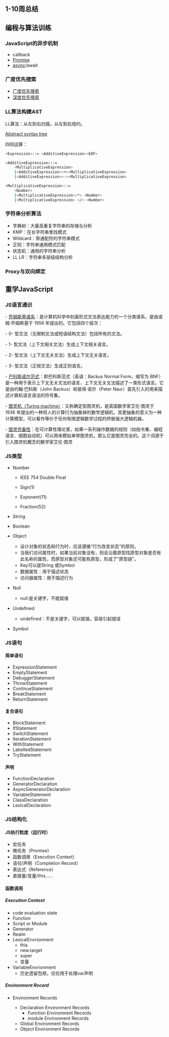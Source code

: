 ## 1-10周总结

## 编程与算法训练

### JavaScript的异步机制

+ callback
+ [Promise](https://promisesaplus.com/)
+ [async](https://developer.mozilla.org/zh-CN/docs/Web/JavaScript/Reference/Statements/async_function)/await

### 广度优先搜索

+ [广度优先搜索](https://zh.wikipedia.org/zh-hans/%E5%B9%BF%E5%BA%A6%E4%BC%98%E5%85%88%E6%90%9C%E7%B4%A2)
+ [深度优先搜索](https://zh.wikipedia.org/wiki/%E6%B7%B1%E5%BA%A6%E4%BC%98%E5%85%88%E6%90%9C%E7%B4%A2)

### LL算法构建AST

LL算法：从左到右扫描，从左到右规约。

[Abstract syntax tree](http://en.wikipedia.org/wiki/Abstract_syntax_tree)

四则运算：

```bash
<Expression>::= <AdditiveExpression><EOF>

<AdditiveExpression>::= 
	<MultiplicativeExpression> 
	|<AdditiveExpression><+><MultiplicativeExpression>
	|<AdditiveExpression><-><MultiplicativeExpression>

<MultiplicativeExpression>::= 
	<Number>
	|<MultiplicativeExpression><*> <Number>
	|<MultiplicativeExpression> </> <Number>

```

### 字符串分析算法

+ 字典树：大量高重复字符串的存储与分析
+ KMP：在长字符串里找模式
+ Wildcard：带通配符的字符串模式
+ 正则：字符串通用模式匹配
+ 状态机：通用的字符串分析
+ LL LR：字符串多层级结构分析

### Proxy与双向绑定

## 重学JavaScript

### JS语言通识

\- [乔姆斯基谱系](https://zh.wikipedia.org/wiki/乔姆斯基谱系)：是计算机科学中刻画形式文法表达能力的一个分类谱系，是由诺姆·乔姆斯基于 1956 年提出的。它包括四个层次：

  \- 0- 型文法（无限制文法或短语结构文法）包括所有的文法。

  \- 1- 型文法（上下文相关文法）生成上下文相关语言。

  \- 2- 型文法（上下文无关文法）生成上下文无关语言。

  \- 3- 型文法（正规文法）生成正则语言。

\- [巴科斯诺尔范式](https://zh.wikipedia.org/wiki/巴科斯范式)：即巴科斯范式（英语：Backus Normal Form，缩写为 BNF）是一种用于表示上下文无关文法的语言，上下文无关文法描述了一类形式语言。它是由约翰·巴科斯（John Backus）和彼得·诺尔（Peter Naur）首先引入的用来描述计算机语言语法的符号集。

\- [图灵机（Turing machine）](https://zh.wikipedia.org/wiki/图灵机)：又称确定型图灵机，是英国数学家艾伦·图灵于 1936 年提出的一种将人的计算行为抽象掉的数学逻辑机，其更抽象的意义为一种计算模型，可以看作等价于任何有限逻辑数学过程的终极强大逻辑机器。

\- [图灵完备性](https://zh.wikipedia.org/wiki/圖靈完備性)：在可计算性理论里，如果一系列操作数据的规则（如指令集、编程语言、细胞自动机）可以用来模拟单带图灵机，那么它是图灵完全的。这个词源于引入图灵机概念的数学家艾伦·图灵

### JS类型

- Number

  + IEEE 754 Double Float

  + Sign(1)

  + Exponent(11)

  + Fraction(52)

- String

- Boolean

- Object

  - 设计对象的状态和行为时，应该遵循“行为改变状态”的原则。
  - 当我们访问属性时，如果当前对象没有，则会沿着原型找原型对象是否有此名称的属性，而原型对象还可能有原型，形成了“原型链”。
  - Key可以是String 或Symbol
  - 数据属性：用于描述状态
  - 访问器属性：用于描述行为

- Null 

  - null:是关键字，不能赋值

- Undefined

  - undefined：不是关键字，可以赋值，容易引起错误

- Symbol

### JS语句

#### **简单语句**

-  ExpressionStatement
-  EmptyStatement
-  DebuggerStatement
-  ThrowStatement
-  ContinueStatement
-  BreakStatement
-  ReturnStatement

#### 复合语句

- BlockStatement
- IfStatement
- SwitchStatement
- IterationStatement
- WithStatement
- LabelledStatement
- TryStatement

#### 声明

-  FunctionDeclaration
-  GeneratorDeclaration
-  AsyncGeneratorDeclaration
-  VariableStatement
-  ClassDeclaration
-  LexicalDeclaration

### JS结构化

#### JS执行粒度（运行时）

- 宏任务
- 微任务（Promise）
- 函数调用（Execution Context）
- 语句/声明（Completion Record）
- 表达式（Reference）
- 直接量/变量/this......

#### 函数调用

##### Execution Context

-  code evaluation state
-  Function
-  Script or Module
-  Generator
-  Realm
-  LexicalEnvrionment
   - this
   - new.target
   - super
   - 变量
-  VariableEnvrionment
   - 历史遗留包袱，仅仅用于处理var声明

##### Environment Record

+ Environment Records

  + Declaration Environment Records
    + Function Environment Records
    + module Environment Records
  + Global Environment Records
  + Object Environment Records

